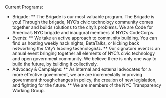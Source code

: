 Current Programs:
* Brigade:
** The Brigade is our most valuable program. The Brigade is you! Through the brigade, NYC’s civic technology community comes together and builds solutions to the city’s problems. We are Code for America’s NYC brigade and inaugural members of NYC’s CodeCorps.
* Events:
** We take an active approach to community building. You can find us hosting weekly hack nights, BetaTalks, or kicking back networking the City’s leading technologists.
** Our signature event is an annual event bringing together all elements of NYC’s civic technology and open government community. We believe there is only one way to build the future, by building it collectively. 
* Advocacy & Campaigns:
** As internal and external advocates for a more effective government, we are are incrementally improving government through changes in policy, the creation of new legislation, and fighting for the future.
** We are members of the NYC Transparency Working Group.
